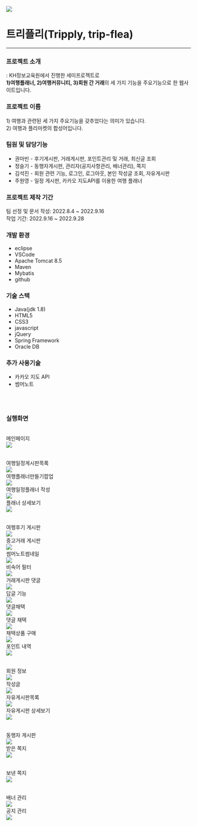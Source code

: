 <img src="https://user-images.githubusercontent.com/99261591/194527525-04842e04-1d25-4b40-a09f-2272f360a713.png">

<h1>트리플리(Tripply, trip-flea)</h1>
<hr>

<h3>프로젝트 소개</h3>
: KH정보교육원에서 진행한 세미프로젝트로 <br>
<b>1)여행플래너, 2)여행커뮤니티, 3)회원 간 거래</b>의 
세 가지 기능을 주요기능으로 한 웹사이트입니다.

<h3>프로젝트 이름</h3>
1) 여행과 관련된 세 가지 주요기능을 갖추었다는 의미가 있습니다.<br>
2) 여행과 플리마켓의 합성어입니다.

<h3>팀원 및 담당기능</h3>
<ul>
<li>권마빈 - 후기게시판, 거래게시판, 포인트관리 및 거래, 최신글 조회</li>
<li>정슬기 - 동행자게시판, 관리자(공지사항관리, 배너관리), 쪽지</li>
<li>김석진 - 회원 관련 기능, 로그인, 로그아웃, 본인 작성글 조회, 자유게시판</li>
<li>주원영 - 일정 게시판, 카카오 지도API를 이용한 여행 플래너 </li>
</ul>
 
<h3>프로젝트 제작 기간</h3>
팀 선정 및 문서 작성:  2022.8.4 ~ 2022.9.16  <br>
작업 기간:  2022.9.16 ~ 2022.9.28  

<h3>개발 환경</h3>
<ul>
<li>eclipse</li>
<li>VSCode</li>
<li>Apache Tomcat 8.5</li>
<li>Maven</li>
<li>Mybatis</li>
<li>github</li>
</ul>

<h3>기술 스택</h3>
<ul>
<li>Java(jdk 1.8)</li>
<li>HTML5</li>
<li>CSS3</li>
<li>javascript</li>
<li>jQuery</li>
<li>Spring Framework</li>
<li>Oracle DB</li>
</ul>

<h3>추가 사용기술</h3>
<ul>
<li>카카오 지도 API</li>
<li>썸머노트</li>
</ul>
<br><br>
<h3>실행화면</h3>
<br>메인페이지<br>
<img src="https://user-images.githubusercontent.com/99261591/194527565-ea659ae0-8248-49bc-b8a3-d5be2ad96426.png">

<br>여행일정게시판목록<br>
<img src="https://user-images.githubusercontent.com/99261591/194527461-f67b45a5-a224-4e8f-9587-546245693afb.png">
<br>여행플래너만들기팝업<br>
<img src="https://user-images.githubusercontent.com/99261591/194527481-745a6c24-b480-464a-b99d-5bf52a8b1e8d.png">
<br>여행일정플래너 작성<br>
<img src="https://user-images.githubusercontent.com/99261591/194527478-964bfbe6-32a8-46c9-a6ce-0b0f4d889d26.png">
<br>플래너 상세보기<br>
<img src="https://user-images.githubusercontent.com/99261591/194527522-453222cd-75b0-491b-a1e4-5acaa38b77a2.png">


<br>여행후기 게시판<br>
<img src="https://user-images.githubusercontent.com/99261591/194527483-f553f177-d696-42cc-a4c1-b9821bcd47f9.png">
<br>중고거래 게시판<br>
<img src="https://user-images.githubusercontent.com/99261591/194527508-2c9ad47d-1e1b-43b5-9a8c-95ea3c61dd03.png">
<br>썸머노트썸네일<br>
<img src="https://user-images.githubusercontent.com/99261591/194527587-57135f22-7f6e-4c73-99d6-0a8f9ecf41d9.png">
<br>비속어 필터<br>
<img src="https://user-images.githubusercontent.com/99261591/194527581-39a9f0c8-8e72-44ae-98c4-906c062838fa.png">
<br>거래게시판 댓글<br>
<img src="https://user-images.githubusercontent.com/99261591/194527545-c2d16cf2-9025-430d-a844-8e5a7b947a0b.png">
<br>답글 기능<br>
<img src="https://user-images.githubusercontent.com/99261591/194527551-5baebc75-615e-4c34-bf6d-a2f8ea3a84e8.png">
<br>댓글채택<br>
<img src="https://user-images.githubusercontent.com/99261591/194527554-c0ff8e50-dd2d-4af6-8dd2-c92921890989.png">
<br>댓글 채택<br>
<img src="https://user-images.githubusercontent.com/99261591/194527557-9b661940-1460-4a46-8209-5e94722bb9ec.png">
<br>채택상품 구매<br>
<img src="https://user-images.githubusercontent.com/99261591/194527518-730d1142-168a-4724-91a7-3735087b1333.png">
<br>포인트 내역<br>
<img src="https://user-images.githubusercontent.com/99261591/194527520-f04473c0-9e2e-4648-85cc-8ba726d96e57.png">


<br>회원 정보<br>
<img src="https://user-images.githubusercontent.com/99261591/194527530-86cf7faa-fceb-4e6e-b761-26c973454770.png">
<br>작성글<br>
<img src="https://user-images.githubusercontent.com/99261591/194527506-71b34e90-f0b0-45f0-8ba3-5be2516729e7.png">
<br>자유게시판목록<br>
<img src="https://user-images.githubusercontent.com/99261591/194527496-ae8b458d-d2aa-4b54-bb88-1e9fb6228f19.png">
<br>자유게시판 상세보기<br>
<img src="https://user-images.githubusercontent.com/99261591/194527501-61e10215-5912-4bfd-83f5-4fc5af281195.png">




<br>동행자 게시판<br>
<img src="https://user-images.githubusercontent.com/99261591/194527559-c903b464-2060-4a59-bd66-543700db43a2.png">
<br>받은 쪽지<br>
<img src="https://user-images.githubusercontent.com/99261591/194527567-e47db3c5-fd89-433a-8891-b894d16fe8e7.png">

<br>보낸 쪽지<br>
<img src="https://user-images.githubusercontent.com/99261591/194527575-03e20508-674a-46d9-9e4d-7f3971f91a37.png">

<br>배너 관리<br>
<img src="https://user-images.githubusercontent.com/99261591/194527572-6f2b62a1-6634-46a3-bd97-fdf14bcaf4a7.png">
<br>공지 관리<br>
<img src="https://user-images.githubusercontent.com/99261591/194527548-170fceab-b888-46f5-b1c4-d8eb8847e061.png">
















